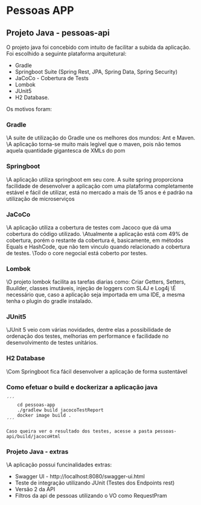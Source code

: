 # Pessoas APP

## Projeto Java - pessoas-api

O projeto java foi concebido com intuito de facilitar a subida da aplicação.
Foi escolhido a seguinte plataforma arquitetural:
- Gradle
- Springboot Suite (Spring Rest, JPA, Spring Data, Spring Security)
- JaCoCo - Cobertura de Tests
- Lombok
- JUnit5
- H2 Database.

Os motivos foram:

### Gradle
\A suite de utilização do Gradle une os melhores dos mundos: Ant e Maven.
\A aplicação torna-se muito mais legível que o maven, pois não temos aquela quantidade gigantesca de XMLs do pom

### Springboot
\A aplicação utiliza springboot em seu core. A suite spring proporciona facilidade de desenvolver a aplicação com uma plataforma completamente estável e fácil de utilizar, está no mercado a mais de 15 anos e é padrão na utilização de microserviços

### JaCoCo
\A aplicação utiliza a cobertura de testes com Jacoco que dá uma cobertura do código utilizado.
\Atualmente a aplicação está com 49% de cobertura, porém o restante da cobertura é, basicamente, em métodos Equals e HashCode, que não tem vinculo quando relacionado a cobertura de testes.
\Todo o core negocial está coberto por testes.

### Lombok
\O projeto lombok facilita as tarefas diarias como: Criar Getters, Setters, Buuilder, classes imutáveis, injeção de loggers com SL4J e Log4j
\É necessário que, caso a aplicação seja importada em uma IDE, a mesma tenha o plugin do gradle instalado.

### JUnit5
\JUnit 5 veio com várias novidades, dentre elas a possibilidade de ordenação dos testes, melhorias em performance e facilidade no desenvolvimento de testes unitários.

### H2 Database
\Com Springboot fica fácil desenvolver a aplicação de forma sustentável

### Como efetuar o build e dockerizar a aplicação java
    ´´´
        cd pessoas-app
        ./gradlew build jacocoTestReport
        docker image build .
    ´´´

    Caso queira ver o resultado dos testes, acesse a pasta pessoas-api/build/jacocoHtml

### Projeto Java - extras
\A aplicação possui funcinalidades extras:
- Swagger UI - http://localhost:8080/swagger-ui.html
- Teste de integração utilizando JUnit (Testes dos Endpoints rest)
- Versão 2 da API
- Filtros da api de pessoas utilizando o VO como RequestPram
 
